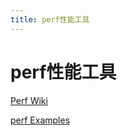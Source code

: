 ```yaml
---
title: perf性能工具
---
```


# perf性能工具

[Perf Wiki](https://perf.wiki.kernel.org/index.php/Main_Page)

[perf Examples](http://www.brendangregg.com/perf.html)